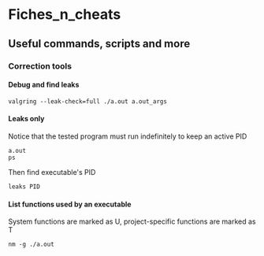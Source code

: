 # Fiches_n_cheats
## Useful commands, scripts and more

### Correction tools

#### Debug and find leaks
```
valgring --leak-check=full ./a.out a.out_args
```
#### Leaks only
Notice that the tested program must run indefinitely to keep an active PID
```
a.out
ps
```
Then find executable's PID
```
leaks PID
```
#### List functions used by an executable
System functions are marked as U, project-specific functions are marked as T
```
nm -g ./a.out
```
